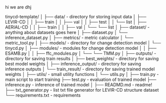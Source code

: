hi we are dhj



tinycd-template/
│
├── data/ - directory for storing input data
│   ├── LEVIR-CD 
│   │	├── train
│   │	├── val
│   │	├── test
│   │	└── list
│   ├── AERIAL-CD 
│   │	├── train
│   │	├── val
│   └── └── list
│
├── dataset/ - anything about datasets goes here 
│   ├── dataset.py 
│   └── inference_dataset.py 
│
├── metrics/ - metric calculator 
│   └── metric_tool.py
│
├── models/ - directory for change detection model
│   └── tinycd.py 
│
├── modules/ - modules for change detection model
│   │	├── ESAMB.py
│   │	├── ffc_modules.py
│   └── └── TMM.py
│
├── outputs/ - directory for saving train results
│   ├── best_weights/ - directory for saving best model weights
│   ├── inference_output/ - directory for saving inference outputs
│   └── train_result/ - directory for saving trained model weights
│
├── utils/ - small utility functions
│   └── utils.py
│
├── train.py - main script to start training
├── test.py - evaluation of trained model
├── inference.py - inference of trained model
│
├── READMD.md - readme! 
├── txt_generator.py - list txt file generator for LEVIR-CD structure dataset 
└── requirements.txt - requirements 